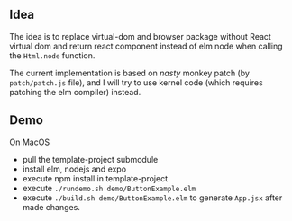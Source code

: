 ## Idea

The idea is to replace virtual-dom and browser package without React virtual dom and return react component instead of elm node when calling the `Html.node` function.

The current implementation is based on _nasty_ monkey patch (by `patch/patch.js` file), and I will try to use kernel code (which requires patching the elm compiler) instead.

## Demo

On MacOS

- pull the template-project submodule
- install elm, nodejs and expo
- execute npm install in template-project
- execute `./rundemo.sh demo/ButtonExample.elm`
- execute `./build.sh demo/ButtonExample.elm` to generate `App.jsx` after made changes.
